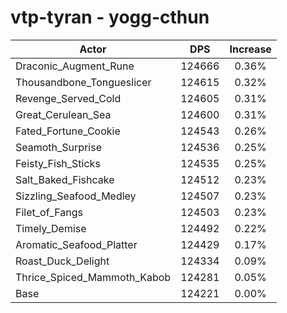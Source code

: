 # vtp-tyran - yogg-cthun
| Actor | DPS | Increase |
|---|:---:|:---:|
|Draconic_Augment_Rune|124666|0.36%|
|Thousandbone_Tongueslicer|124615|0.32%|
|Revenge_Served_Cold|124605|0.31%|
|Great_Cerulean_Sea|124600|0.31%|
|Fated_Fortune_Cookie|124543|0.26%|
|Seamoth_Surprise|124536|0.25%|
|Feisty_Fish_Sticks|124535|0.25%|
|Salt_Baked_Fishcake|124512|0.23%|
|Sizzling_Seafood_Medley|124507|0.23%|
|Filet_of_Fangs|124503|0.23%|
|Timely_Demise|124492|0.22%|
|Aromatic_Seafood_Platter|124429|0.17%|
|Roast_Duck_Delight|124334|0.09%|
|Thrice_Spiced_Mammoth_Kabob|124281|0.05%|
|Base|124221|0.00%|
